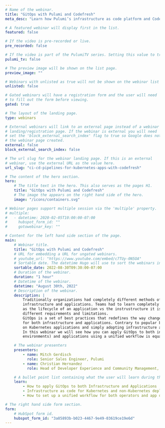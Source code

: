 ```yaml
---
# Name of the webinar.
title: "GitOps with Pulumi and Codefresh"
meta_desc: "Learn how Pulumi’s infrastructure as code platform and Codefresh makes it easy to manage infrastructure code as part of your continuous delivery process."

# A featured webinar will display first in the list.
featured: false

# If the video is pre-recorded or live.
pre_recorded: false

# If the video is part of the PulumiTV series. Setting this value to true will list the video in the "PulumiTV" section.
pulumi_tv: false

# The preview image will be shown on the list page.
preview_image: ""

# Webinars with unlisted as true will not be shown on the webinar list
unlisted: false

# Gated webinars will have a registration form and the user will need
# to fill out the form before viewing.
gated: true

# The layout of the landing page.
type: webinars

# External webinars will link to an external page instead of a webinar
# landing/registration page. If the webinar is external you will need
# set the 'block_external_search_index' flag to true so Google does not index
# the webinar page created.
external: false
block_external_search_index: false

# The url slug for the webinar landing page. If this is an external
# webinar, use the external URL as the value here.
url_slug: "ci-cd-pipelines-for-kubernetes-apps-with-codefresh"

# The content of the hero section.
hero:
    # The title text in the hero. This also serves as the pages H1.
    title: "GitOps with Pulumi and Codefresh"
    # The image the appears on the right hand side of the hero.
    image: "/icons/containers.svg"

# Webinar pages support multiple session via the 'multiple' property.
# multiple:
#   - datetime: 2020-02-05T10:00:00-07:00
#     hubspot_form_id: ""
#     gotowebinar_key: ""

# Content for the left hand side section of the page.
main:
    # Webinar title.
    title: "GitOps with Pulumi and Codefresh"
    # URL for embedding a URL for ungated webinars.
    # youtube_url: "https://www.youtube.com/embed/c7TUy-0N5OA"
    # Sortable date. The datetime Hugo will use to sort the webinars in date order.
    sortable_date: 2022-08-30T09:30:00-07:00
    # Duration of the webinar.
    duration: "1 hour"
    # Datetime of the webinar.
    datetime: "August 30th, 2022"
    # Description of the webinar.
    description: |
        Traditionally organizations had completely different methods of deploying
        infrastructure and applications. Teams had to learn completely different tools
        as the lifecycle of an application vs the instrustructure it is hosted on have
        different requirements and limitations.
        GitOps is a set of best practices that redefines the way changes are applied and can be used
        for both infrastructure and applications. Contrary to popular belief GitOps is not constrained
        on Kubernetes applications and simply adopting infrastructure as code is not automatically GitOps.
        In this webinar we will see how you can apply GitOps to both infrastructure (even for non-kubernetes
        environments) and applications using a unified workflow is equally attractive to operators and developers.

    # The webinar presenters
    presenters:
        - name: Mitch Gerdisch
          role: Senior Sales Engineer, Pulumi
        - name: Christian Hernandez
          role: Head of Developer Experience and Community Management, Codefresh

    # A bullet point list containing what the user will learn during the webinar.
    learn:
        - How to apply GitOps to both Infrastructure and Applications
        - Infrastructure as code for Kubernetes and non-Kubernetes deployments
        - How to set up a unified workflow for both operators and app developers.

# The right hand side form section.
form:
    # HubSpot form id.
    hubspot_form_id: "3a85893b-b023-4467-9e49-03619ce19e6d"
---
```

